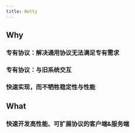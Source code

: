 ```yaml
---
title: Netty
---
```


## Why
### 专有协议：解决通用协议无法满足专有需求
### 专有协议：与旧系统交互
### 快速实现，而不牺牲稳定性与性能
## What
### 快速开发高性能、可扩展协议的客户端&服务端
###
